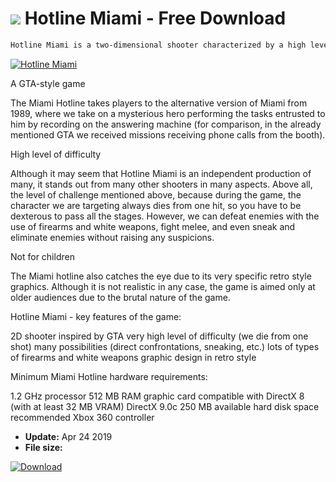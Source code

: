 # ![](https://cdn.softexe.net/static/icon/win.gif) Hotline Miami  - Free Download

```sh
Hotline Miami is a two-dimensional shooter characterized by a high level of difficulty, the authors of the independent Dennaton Games studio were inspired by the first installment of the Grand Theft Auto series.
```
[![Hotline Miami](https://gallery.dpcdn.pl/imgc/Tools/90937/g_-_420x350_1.5_-_x64da756f-575c-449a-a771-3caba633dcf9.jpg)](https://softexe.net/win/games-entertainment/shooters/hotline-miami:hbhp.html)

A GTA-style game
 
 The Miami Hotline takes players to the alternative version of Miami from 1989, where we take on a mysterious hero performing the tasks entrusted to him by recording on the answering machine (for comparison, in the already mentioned GTA we received missions receiving phone calls from the booth).
 
 High level of difficulty
 
 Although it may seem that Hotline Miami is an independent production of many, it stands out from many other shooters in many aspects. Above all, the level of challenge mentioned above, because during the game, the character we are targeting always dies from one hit, so you have to be dexterous to pass all the stages. However, we can defeat enemies with the use of firearms and white weapons, fight melee, and even sneak and eliminate enemies without raising any suspicions.
 
 Not for children
 
 The Miami hotline also catches the eye due to its very specific retro style graphics. Although it is not realistic in any case, the game is aimed only at older audiences due to the brutal nature of the game.
 
 Hotline Miami - key features of the game:
 
 2D shooter inspired by GTA
 very high level of difficulty (we die from one shot)
 many possibilities (direct confrontations, sneaking, etc.)
 lots of types of firearms and white weapons
 graphic design in retro style
 
 Minimum Miami Hotline hardware requirements:
  
 1.2 GHz processor
 512 MB RAM
 graphic card compatible with DirectX 8 (with at least 32 MB VRAM)
 DirectX 9.0c
 250 MB available hard disk space
 recommended Xbox 360 controller


- **Update:** Apr 24 2019
- **File size:** 

[![Download](https://cdn.softexe.net/static/img/download.png)](https://softexe.net/win/games-entertainment/shooters/hotline-miami:hbhp.html)

